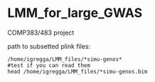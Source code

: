 # LMM_for_large_GWAS
COMP383/483 project

path to subsetted plink files: 
```
/home/igregga/LMM_files/*simu-genos* 
#test if you can read them
head /home/igregga/LMM_files/*simu-genos.bim
```
